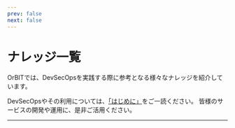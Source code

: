 ```yaml
---
prev: false
next: false
---
```


# ナレッジ一覧
OrBITでは、DevSecOpsを実践する際に参考となる様々なナレッジを紹介しています。

DevSecOpsやその利用については、[「はじめに」](/knowledge/introduction.html)をご一読ください。
皆様のサービスの開発や運用に、是非ご活用ください。

---

<AppKnowledgeGridList />
